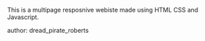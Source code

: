This is a multipage resposnive webiste made using HTML CSS and Javascript.

author: dread_pirate_roberts